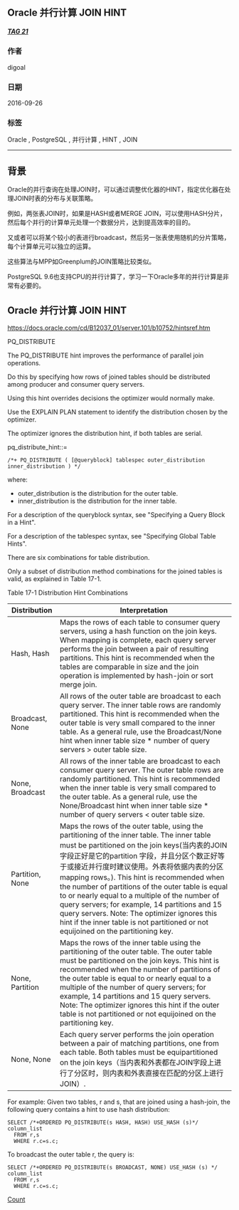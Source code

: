 ## Oracle 并行计算 JOIN HINT
##### [TAG 21](../class/21.md)
          
### 作者         
digoal          
          
### 日期        
2016-09-26       
          
### 标签        
Oracle , PostgreSQL , 并行计算 , HINT , JOIN      
          
----        
          
## 背景  
Oracle的并行查询在处理JOIN时，可以通过调整优化器的HINT，指定优化器在处理JOIN时表的分布与关联策略。    
    
例如，两张表JOIN时，如果是HASH或者MERGE JOIN，可以使用HASH分片，然后每个并行的计算单元处理一个数据分片，达到提高效率的目的。    
  
又或者可以将某个较小的表进行broadcast，然后另一张表使用随机的分片策略，每个计算单元可以独立的运算。    
    
这些算法与MPP如Greenplum的JOIN策略比较类似。    
    
PostgreSQL 9.6也支持CPU的并行计算了，学习一下Oracle多年的并行计算是非常有必要的。    
  
## Oracle 并行计算 JOIN HINT  
https://docs.oracle.com/cd/B12037_01/server.101/b10752/hintsref.htm    
    
PQ_DISTRIBUTE    
  
The PQ_DISTRIBUTE hint improves the performance of parallel join operations.   
  
Do this by specifying how rows of joined tables should be distributed among producer and consumer query servers.   
  
Using this hint overrides decisions the optimizer would normally make.  
  
Use the EXPLAIN PLAN statement to identify the distribution chosen by the optimizer.   
  
The optimizer ignores the distribution hint, if both tables are serial.  
  
pq_distribute_hint::=  
  
```  
/*+ PQ_DISTRIBUTE ( [@queryblock] tablespec outer_distribution inner_distribution ) */  
```  
  
where:  
  
* outer_distribution is the distribution for the outer table.  
* inner_distribution is the distribution for the inner table.  
  
For a description of the queryblock syntax, see "Specifying a Query Block in a Hint".   
  
For a description of the tablespec syntax, see "Specifying Global Table Hints".  
  
There are six combinations for table distribution.   
  
Only a subset of distribution method combinations for the joined tables is valid, as explained in Table 17-1.  
  
Table 17-1  Distribution Hint Combinations  
  
Distribution	| Interpretation  
-- | --  
Hash, Hash | Maps the rows of each table to consumer query servers, using a hash function on the join keys. When mapping is complete, each query server performs the join between a pair of resulting partitions. This hint is recommended when the tables are comparable in size and the join operation is implemented by hash-join or sort merge join.  
Broadcast, None | All rows of the outer table are broadcast to each query server. The inner table rows are randomly partitioned. This hint is recommended when the outer table is very small compared to the inner table. As a general rule, use the Broadcast/None hint when inner table size * number of query servers > outer table size.  
None, Broadcast | All rows of the inner table are broadcast to each consumer query server. The outer table rows are randomly partitioned. This hint is recommended when the inner table is very small compared to the outer table. As a general rule, use the None/Broadcast hint when inner table size * number of query servers < outer table size.  
Partition, None | Maps the rows of the outer table, using the partitioning of the inner table. The inner table must be partitioned on the join keys(当内表的JOIN字段正好是它的partition 字段，并且分区个数正好等于或接近并行度时建议使用。外表将依据内表的分区mapping rows。). This hint is recommended when the number of partitions of the outer table is equal to or nearly equal to a multiple of the number of query servers; for example, 14 partitions and 15 query servers. Note: The optimizer ignores this hint if the inner table is not partitioned or not equijoined on the partitioning key.  
None, Partition | Maps the rows of the inner table using the partitioning of the outer table. The outer table must be partitioned on the join keys. This hint is recommended when the number of partitions of the outer table is equal to or nearly equal to a multiple of the number of query servers; for example, 14 partitions and 15 query servers. Note: The optimizer ignores this hint if the outer table is not partitioned or not equijoined on the partitioning key.  
None, None | Each query server performs the join operation between a pair of matching partitions, one from each table. Both tables must be equipartitioned on the join keys（当内表和外表都在JOIN字段上进行了分区时，则内表和外表直接在匹配的分区上进行JOIN）.  
  
For example: Given two tables, r and s, that are joined using a hash-join, the following query contains a hint to use hash distribution:  
```
SELECT /*+ORDERED PQ_DISTRIBUTE(s HASH, HASH) USE_HASH (s)*/ column_list  
  FROM r,s  
  WHERE r.c=s.c;  
```
  
To broadcast the outer table r, the query is:   
```
SELECT /*+ORDERED PQ_DISTRIBUTE(s BROADCAST, NONE) USE_HASH (s) */ column_list  
  FROM r,s  
  WHERE r.c=s.c;  
```
    
[Count](http://info.flagcounter.com/h9V1)      
    
